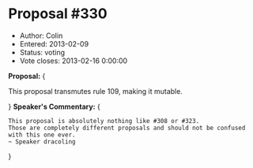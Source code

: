 Proposal #330
============= 
* Author: Colin
* Entered: 2013-02-09
* Status: voting
* Vote closes: 2013-02-16 0:00:00

__Proposal:__
{

This proposal transmutes rule 109, making it mutable.

}
__Speaker's Commentary:__
{
  
    This proposal is absolutely nothing like #308 or #323.
    Those are completely different proposals and should not be confused
    with this one ever.
    ~ Speaker dracoling

}